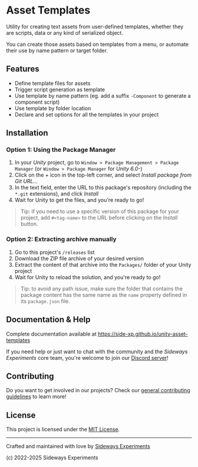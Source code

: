 # Asset Templates

Utility for creating text assets from user-defined templates, whether they are scripts, data or any kind of serialized object.

You can create those assets based on templates from a menu, or automate their use by name pattern or target folder.

## Features

- Define template files for assets
- Trigger script generation as template
- Use template by name pattern (eg. add a suffix `-Component` to generate a component script)
- Use template by folder location
- Declare and set options for all the templates in your project

## Installation

### Option 1: Using the Package Manager

1. In your *Unity* project, go to `Window > Package Management > Package Manager` (or `Window > Package Manager` for *Unity 6.0-*)
2. Click on the *+* icon in the top-left corner, and select *Install package from Git URL...*
3. In the text field, enter the URL to this package's repository (including the `*.git` extensions), and click *Install*
4. Wait for Unity to get the files, and you're ready to go!

> Tip: if you need to use a specific version of this package for your project, add `#<tag-name>` to the URL before clicking on the *Install* button.

### Option 2: Extracting archive manually

1. Go to this project's `/releases` list
2. Download the ZIP file archive of your desired version
3. Extract the content of that archive into the `Packages/` folder of your Unity project
4. Wait for Unity to reload the solution, and you're ready to go!

> Tip: to avoid any path issue, make sure the folder that contains the package content has the same name as the `name` property defined in its `package.json` file.

## Documentation & Help

Complete documentation available at https://side-xp.github.io/unity-asset-templates

If you need help or just want to chat with the community and the *Sideways Experiments* core team, you're welcome to join our [Discord server](https://discord.gg/bMK2d47JaE)!

## Contributing

Do you want to get involved in our projects? Check our [general contributing guidelines](https://github.com/side-xp/docs/blob/main/shared/CONTRIBUTING.md) to learn more!

## License

This project is licensed under the [MIT License](https://mit-license.org).

---

Crafted and maintained with love by [Sideways Experiments](https://sideways-experiments.com)

(c) 2022-2025 Sideways Experiments